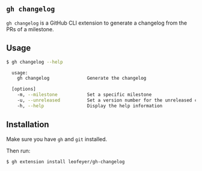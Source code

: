 ## `gh changelog`

`gh changelog` is a GitHub CLI extension to generate a changelog from the PRs
of a milestone.

## Usage

```bash
$ gh changelog --help

  usage:
    gh changelog              Generate the changelog

  [options]
    -m, --milestone           Set a specific milestone
    -u, --unreleased          Set a version number for the unreleased changes
    -h, --help                Display the help information
```

## Installation

Make sure you have `gh` and `git` installed.

Then run:

```bash
$ gh extension install leofeyer/gh-changelog
```
